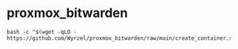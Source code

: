 # proxmox_bitwarden

```
bash -c "$(wget -qLO - https://github.com/Wyrzel/proxmox_bitwarden/raw/main/create_container.sh)"
```
